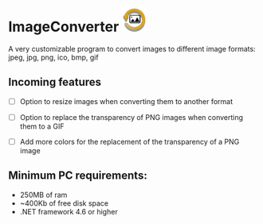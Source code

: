 # ImageConverter <img src="https://github.com/MyAlexro/ImageConverter/blob/master/ImageConverter/Resources/ImageConverterWindowIcon.png" alt="Imageconverter logo" width="50px">
A very customizable program to convert images to different image formats: jpeg, jpg, png, ico, bmp, gif

## Incoming features
- [ ] Option to resize images when converting them to another format
- [ ] Option to replace the transparency of PNG images when converting them to a GIF
- [ ] Add more colors for the replacement of the transparency of a PNG image


## Minimum PC requirements:
- 250MB of ram
- ~400Kb of free disk space 
- .NET framework 4.6 or higher

